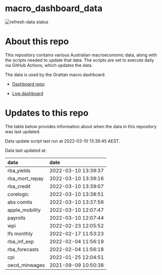 
<!-- README.md is generated from README.Rmd. Please edit that file -->

# macro\_dashboard\_data

<!-- badges: start -->

![refresh-data
status](https://github.com/grattan/macro_dashboard_data/workflows/refresh-data/badge.svg)

<!-- badges: end -->

# About this repo

This repository contains various Australian macroeconomic data, along
with the scripts needed to update that data. The scripts are set to
execute daily via GitHub Actions, which updates the data.

The data is used by the Grattan macro dashboard.

  - [Dashboard repo](https://github.com/grattan/macrodashboard)

  - [Live dashboard](https://mattcowgill.shinyapps.io/macrodashboard/)

# Updates to this repo

The table below provides information about when the data in this
repository was last updated.

Data update script last run at 2022-03-10 13:39:45 AEST.

Data last updated at:

| data             | date                |
| :--------------- | :------------------ |
| rba\_yields      | 2022-03-10 13:39:37 |
| rba\_mort\_repay | 2022-03-10 13:39:16 |
| rba\_credit      | 2022-03-10 13:39:07 |
| corelogic        | 2022-03-10 13:38:51 |
| abs comits       | 2022-03-10 13:37:56 |
| apple\_mobility  | 2022-03-10 12:07:47 |
| payrolls         | 2022-03-10 12:07:44 |
| wpi              | 2022-02-23 12:05:52 |
| lfs monthly      | 2022-02-17 11:53:23 |
| rba\_inf\_exp    | 2022-02-04 11:56:19 |
| rba\_forecasts   | 2022-02-04 11:56:18 |
| cpi              | 2022-01-25 12:04:51 |
| oecd\_minwages   | 2021-09-09 10:50:38 |
